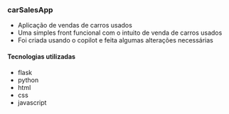 ### carSalesApp
- Aplicação de vendas de carros usados
- Uma simples front funcional com o intuito de venda de carros usados
- Foi criada usando o copilot e feita algumas alterações necessárias

#### Tecnologias utilizadas
- flask
- python
- html
- css
- javascript
